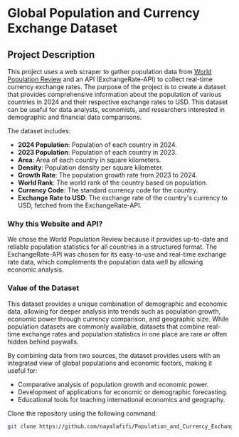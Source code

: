 # Global Population and Currency Exchange Dataset

## Project Description

This project uses a web scraper to gather population data from [World Population Review](https://worldpopulationreview.com/countries) and an API (ExchangeRate-API) to collect real-time currency exchange rates. The purpose of the project is to create a dataset that provides comprehensive information about the population of various countries in 2024 and their respective exchange rates to USD. This dataset can be useful for data analysts, economists, and researchers interested in demographic and financial data comparisons.

The dataset includes:
- **2024 Population**: Population of each country in 2024.
- **2023 Population**: Population of each country in 2023.
- **Area**: Area of each country in square kilometers.
- **Density**: Population density per square kilometer.
- **Growth Rate**: The population growth rate from 2023 to 2024.
- **World Rank**: The world rank of the country based on population.
- **Currency Code**: The standard currency code for the country.
- **Exchange Rate to USD**: The exchange rate of the country's currency to USD, fetched from the ExchangeRate-API.

### Why this Website and API?
We chose the World Population Review because it provides up-to-date and reliable population statistics for all countries in a structured format. The ExchangeRate-API was chosen for its easy-to-use and real-time exchange rate data, which complements the population data well by allowing economic analysis.

### Value of the Dataset
This dataset provides a unique combination of demographic and economic data, allowing for deeper analysis into trends such as population growth, economic power through currency comparison, and geographic size. While population datasets are commonly available, datasets that combine real-time exchange rates and population statistics in one place are rare or often hidden behind paywalls.

By combining data from two sources, the dataset provides users with an integrated view of global populations and economic factors, making it useful for:
- Comparative analysis of population growth and economic power.
- Development of applications for economic or demographic forecasting.
- Educational tools for teaching international economics and geography.


Clone the repository using the following command:
```bash
git clone https://github.com/nayalafifi/Population_and_Currency_Exchange.git
